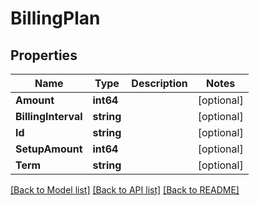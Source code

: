 # BillingPlan

## Properties

Name | Type | Description | Notes
------------ | ------------- | ------------- | -------------
**Amount** | **int64** |  | [optional] 
**BillingInterval** | **string** |  | [optional] 
**Id** | **string** |  | [optional] 
**SetupAmount** | **int64** |  | [optional] 
**Term** | **string** |  | [optional] 

[[Back to Model list]](../README.md#documentation-for-models) [[Back to API list]](../README.md#documentation-for-api-endpoints) [[Back to README]](../README.md)


